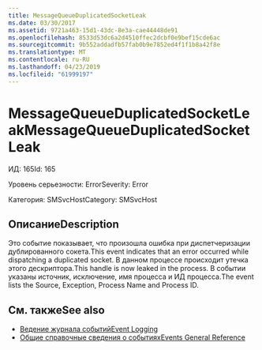 ```yaml
---
title: MessageQueueDuplicatedSocketLeak
ms.date: 03/30/2017
ms.assetid: 9721a463-15d1-43dc-8e3a-cae44448de91
ms.openlocfilehash: 8533d53dc6a2d4510ffec2dcbf0e9bef15cde6ac
ms.sourcegitcommit: 9b552addadfb57fab0b9e7852ed4f1f1b8a42f8e
ms.translationtype: MT
ms.contentlocale: ru-RU
ms.lasthandoff: 04/23/2019
ms.locfileid: "61999197"
---
```

# <a name="messagequeueduplicatedsocketleak"></a><span data-ttu-id="05c5d-102">MessageQueueDuplicatedSocketLeak</span><span class="sxs-lookup"><span data-stu-id="05c5d-102">MessageQueueDuplicatedSocketLeak</span></span>
<span data-ttu-id="05c5d-103">ИД: 165</span><span class="sxs-lookup"><span data-stu-id="05c5d-103">Id: 165</span></span>  
  
 <span data-ttu-id="05c5d-104">Уровень серьезности: Error</span><span class="sxs-lookup"><span data-stu-id="05c5d-104">Severity: Error</span></span>  
  
 <span data-ttu-id="05c5d-105">Категория: SMSvcHost</span><span class="sxs-lookup"><span data-stu-id="05c5d-105">Category: SMSvcHost</span></span>  
  
## <a name="description"></a><span data-ttu-id="05c5d-106">Описание</span><span class="sxs-lookup"><span data-stu-id="05c5d-106">Description</span></span>  
 <span data-ttu-id="05c5d-107">Это событие показывает, что произошла ошибка при диспетчеризации дублированного сокета.</span><span class="sxs-lookup"><span data-stu-id="05c5d-107">This event indicates that an error occurred while dispatching a duplicated socket.</span></span> <span data-ttu-id="05c5d-108">В данном процессе происходит утечка этого дескриптора.</span><span class="sxs-lookup"><span data-stu-id="05c5d-108">This handle is now leaked in the process.</span></span> <span data-ttu-id="05c5d-109">В событии указаны источник, исключение, имя процесса и ИД процесса.</span><span class="sxs-lookup"><span data-stu-id="05c5d-109">The event lists the Source, Exception, Process Name and Process ID.</span></span>  
  
## <a name="see-also"></a><span data-ttu-id="05c5d-110">См. также</span><span class="sxs-lookup"><span data-stu-id="05c5d-110">See also</span></span>

- [<span data-ttu-id="05c5d-111">Ведение журнала событий</span><span class="sxs-lookup"><span data-stu-id="05c5d-111">Event Logging</span></span>](../../../../../docs/framework/wcf/diagnostics/event-logging/index.md)
- [<span data-ttu-id="05c5d-112">Общие справочные сведения о событиях</span><span class="sxs-lookup"><span data-stu-id="05c5d-112">Events General Reference</span></span>](../../../../../docs/framework/wcf/diagnostics/event-logging/events-general-reference.md)
